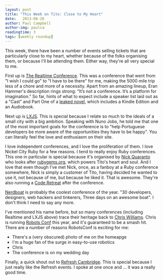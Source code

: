 ```yaml
---
layout: post
title: "This Week on Tito: Close to My Heart"
date:   2013-08-26
author: Paul Campbell
author-img: paulca
readingtime: 3
tags: [weekly roundup]
---
```


This week, there have been a number of events selling tickets that are particularly close to my heart, whether because of the folks organising them, or because I'll be attending them. Either way, they're all very special to me.

<!--more-->

First up is [The Realtime Conference](http://2013.realtimeconf.com/). This was a conference that went from "I wish I could go" to "I have to be there" for me, making the 5000 mile trip less of a chore and more of a necessity. Apart from an amazing lineup, Eran Hammer's description rings strong: "It’s not a conference. It’s a platform for imagination." So far, hints of what to expect include a speaker list laid out as a "Cast" and Part One of a [leaked novel](http://2013.realtimeconf.com/part-one), which includes a Kindle Edition and an Audiobook. 

Next up is [LXJS](http://2013.lxjs.org). This is special because I relate so much to the ideals of a small city with a big ambition. Speaking with Nuno Jobs, he told me that one of the most important goals for the conference is to "help Portuguese developers be more aware of the opportunities they have to be happy". You can literally feel the love and enthusiasm on their site.

I love independent conferences, and I love the proliferation of them. I love Nickel City Ruby for a few reasons. I tend to really enjoy Ruby conferences. This one in particular is special because it's organised by [Nick Quaranto](https://twitter.com/qrush) who looks after [rubygems.org](http://rubygems.org), which powers Tito's heart and soul. And I love that even though I've met Nick, once, as a fanboy at a Ruby conference somewhere, Nick is simply a customer of Tito, having decided he wanted to use it, not because of me, but because he liked it. That is awesome. They're also running a [Code Retreat](https://tito.io/nickelcityruby/coderetreat) after the conference.

[Nerdboat](http://nerdbo.at/) is probably the coolest conference of the year. "30 developers, designers, web hackers and tinkerers, Three days on an awesome boat". I don't think I need to say any more.

I've mentioned his name before, but so many conferences (including Realtime and LXJS above) trace their heritage back to [Chris Williams](http://twitter.com/voodootikigod). Chris is running [Robots Conf](http://robotsconf.com/) this year, and it's guaranteed to be a smash hit. There are a number of reasons RobotsConf is exciting for me:
- There's a (very obscured) photo of me on the homeapge
- I'm a huge fan of the surge in easy-to-use robotics
- Chris
- The conference is on my wedding day

Finally, a quick shout out to [Refresh Cambridge](http://tito.io/refresh-cambridge/september-13). This is special because I just really like the Refresh events. I spoke at one once and ... it was a really good time.